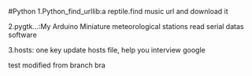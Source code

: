 ﻿#Python
1.Python_find_urllib:a reptile.find music url and download it

2.pygtk...:My Arduino Miniature meteorological stations read serial datas software

3.hosts: one key update hosts file, help you interview google

test modified from branch bra

